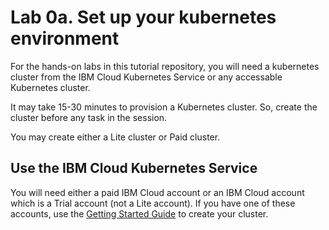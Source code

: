 # Lab 0a. Set up your kubernetes environment

For the hands-on labs in this tutorial repository, you will need a kubernetes cluster from the IBM Cloud Kubernetes Service or any accessable Kubernetes cluster. 

It may take 15-30 minutes to provision a Kubernetes cluster. So, create the cluster before any task in the session.

You may create either a Lite cluster or Paid cluster.

## Use the IBM Cloud Kubernetes Service

You will need either a paid IBM Cloud account or an IBM Cloud account which is a Trial account (not a Lite account). If you have one of these accounts, use the [Getting Started Guide](https://cloud.ibm.com/docs/containers?topic=containers-getting-started) to create your cluster.


